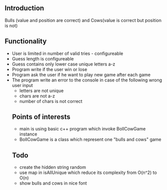 <h2>Introduction</h2>
Bulls (value and position are correct) and Cows(value is correct but position is not)


<h2>Functionality</h2>
<ul>
<li>User is limited in number of valid tries - configureable</li>
<li>Guess length is configureable</li>
<li>Guess contains only lower case unique letters a-z</li>
<li>Program write if the user win or lose</li>
<li>Program ask the user if he want to play new game after each game</li>
<li>The program write an error to the console in case of the following wrong user input
<ul>
<li>letters are not unique</li>
<li>chars are not a-z</li>
<li>number of chars is not correct</li>
</ul>

<h2>Points of interests</h2>
<ul>
<li>main is using basic c++ program which invoke BollCowGame instance</li>
<li>BollCowGame is a class which represent one "bulls and cows" game</li>
</ul>


<h2>Todo</h2>
<ul>
<li>create the hidden string random</li>
<li>use map in isAllUnique which reduce its complexity from O(n^2) to O(n)</li>
<li>show bulls and cows in nice font</li>
</ul>